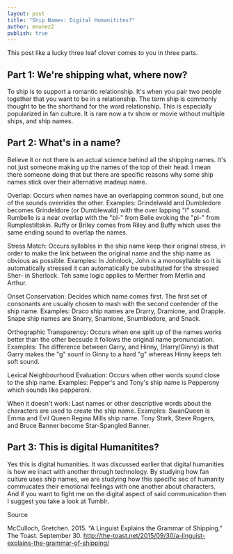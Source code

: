 ```yaml
---
layout: post
title: "Ship Names: Digital Humanitites?"
author: enunez2
publish: true
---
```


This post like a lucky three leaf clover comes to you in three parts.

## Part 1: We're shipping what, where now?

  To ship is to support a romantic relationship. It's when you pair two people together that you want to be in a relationship. The term ship is commonly thought to be the shorthand for the word relationship. This is especially popularized in fan culture. It is rare now a tv show or movie without multiple ships, and ship names.
  
## Part 2: What's in a name?

  Believe it or not there is an actual science behind all the shipping names. It's not just someone making up the names of the top of their head. I mean there someone doing that but there are specific reasons why some ship names stick over their alternative madeup name.
  
  Overlap: Occurs when names have an overlapping common sound, but one of the sounds overrides the other.
  Examples:  Grindelwald and Dumbledore becomes Grindeldore (or Dumblewald) with the over lapping "I" sound. Rumbelle is a near overlap with the "bl-" from Belle evoking the "pl-" from Rumplestiltskin. Ruffy or Briley comes from Riley and Buffy which uses the same ending sound to overlap the names.
 
  Stress Match: Occurs syllables in the ship name keep their original stress, in order to make the link between the original name and the ship name as obvious as possible.
  Examples: In Johnlock, John is a monosyllable so it is automatically stressed it can automatically be substituted for the stressed Sher- in Sherlock. Teh same logic applies to Merther from  Merlin and Arthur.
  
  Onset Conservation: Decides which name comes first. The first set of consonants are usually chosen to mash with the second contender of the ship name.
  Examples: Draco ship names are Drarry, Dramione, and Drapple. Snape ship names are Snarry, Snamione, Snumbledore, and Snack.

  Orthographic Transparency: Occurs when one split up of the names works better than the other becsude it follows the original name pronunciation.
  Examples: The difference between Garry, and Hinny, (Harry/Ginny) is that Garry makes the "g" sounf in Ginny to a hard "g" whereas Hinny keeps teh soft sound.

  Lexical Neighbourhood Evaluation: Occurs when other words sound close to the ship name.
  Examples: Pepper's and Tony's ship name is Pepperony which sounds like pepperoni.

  When it doesn't work: Last names or other descriptive words about the characters are used to create the ship name.
  Examples: SwanQueen is Emma and Evil Queen Regina Mills ship name. Tony Stark, Steve Rogers, and Bruce Banner become Star-Spangled Banner.

## Part 3: This is digital Humanitites?

Yes this is digital humanities. It was discussed earlier that digital humanities is how we inact with another through technology. By studying how fan culture uses ship names, we are studying how this specific sec of humanity commucates their emotional feelings with one another about characters. And if you want to fight me on the digital aspect of said communication then I suggest you take a look at Tumblr. 

Source

McCulloch, Gretchen. 2015. “A Linguist Explains the Grammar of Shipping.” The Toast. September 30. http://the-toast.net/2015/09/30/a-linguist-explains-the-grammar-of-shipping/


